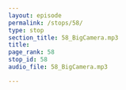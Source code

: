 ```yaml
---
layout: episode
permalink: /stops/58/
type: stop
section_title: 58_BigCamera.mp3
title: 
page_rank: 58
stop_id: 58
audio_file: 58_BigCamera.mp3

---
```

